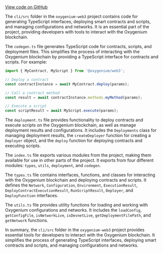 [View code on GitHub](https://github.com/oxygenium/oxygenium-web3/.autodoc/docs/json/packages/cli/src)

The `cli/src` folder in the `oxygenium-web3` project contains code for generating TypeScript interfaces, deploying smart contracts and scripts, and managing configurations and networks. It is an essential part of the project, providing developers with tools to interact with the Oxygenium blockchain.

The `codegen.ts` file generates TypeScript code for contracts, scripts, and deployment files. This simplifies the process of interacting with the Oxygenium blockchain by providing a TypeScript interface for contracts and scripts. For example:

```typescript
import { MyContract, MyScript } from '@oxygenium/web3';

// Deploy a contract
const contractInstance = await MyContract.deploy(params);

// Call a contract method
const result = await contractInstance.methods.myMethod(params);

// Execute a script
const scriptResult = await MyScript.execute(params);
```

The `deployment.ts` file provides functionality to deploy contracts and execute scripts on the Oxygenium blockchain, as well as manage deployment results and configurations. It includes the `Deployments` class for managing deployment results, the `createDeployer` function for creating a `Deployer` object, and the `deploy` function for deploying contracts and executing scripts.

The `index.ts` file exports various modules from the project, making them available for use in other parts of the project. It exports from four different modules: `types`, `utils`, `deployment`, and `codegen`.

The `types.ts` file contains interfaces, functions, and classes for interacting with the Oxygenium blockchain and deploying contracts and scripts. It defines the `Network`, `Configuration`, `Environment`, `ExecutionResult`, `DeployContractExecutionResult`, `RunScriptResult`, `Deployer`, and `DeployFunction` interfaces.

The `utils.ts` file provides utility functions for loading and working with Oxygenium configurations and networks. It includes the `loadConfig`, `getConfigFile`, `isNetworkLive`, `isDevnetLive`, `getDeploymentFilePath`, and `getNetwork` functions.

In summary, the `cli/src` folder in the `oxygenium-web3` project provides essential tools for developers to interact with the Oxygenium blockchain. It simplifies the process of generating TypeScript interfaces, deploying smart contracts and scripts, and managing configurations and networks.
